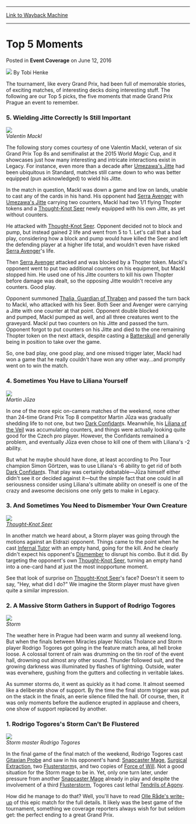 
---
[Link to Wayback Machine](https://web.archive.org/web/20160615121012/http://magic.wizards.com/en/events/coverage/gppra16/top-5-moments-2016-06-12)

[_metadata_:author]:- "Tobi Henke"
[_metadata_:description]:- "The tournament, like every Grand Prix, had been full of memorable stories, of exciting matches, of interesting decks doing interesting stuff. The following are our Top 5 picks, the five moments that made Grand Prix Prague an event to remember.&#13; &#13; 5. Wielding Jitte Correctly Is Still Important&#13; &#13; Valentin Mackl"
[_metadata_:generator]:- "Drupal 7 (http://drupal.org)"
[_metadata_:node]:- "1029141"
[_metadata_:publish_date]:- "2016-06-12"
[_metadata_:source]:- "div-main-content"
[_metadata_:title]:- "Top 5 Moments"
[_metadata_:wayback_capture_timestamp]:- "2016-06-15 12:10:12"
[_metadata_:wayback_raw_url]:- "https://web.archive.org/web/20160615121012id_/http://magic.wizards.com/en/events/coverage/gppra16/top-5-moments-2016-06-12"
[_metadata_:wayback_url]:- "http://magic.wizards.com/en/events/coverage/gppra16/top-5-moments-2016-06-12"
---


Top 5 Moments
=============



 Posted in **Event Coverage**
 on June 12, 2016 






![](https://media.magic.wizards.com/styles/auth_small/public/images/person/henke_author.jpg)
By Tobi Henke











The tournament, like every Grand Prix, had been full of memorable stories, of exciting matches, of interesting decks doing interesting stuff. The following are our Top 5 picks, the five moments that made Grand Prix Prague an event to remember.


### 5. Wielding Jitte Correctly Is Still Important


![](https://media.wizards.com/2016/events/gppra16/gppra16_t5moments-5.jpg)  
*Valentin Mackl*


The following story comes courtesy of one Valentin Mackl, veteran of six Grand Prix Top 8s and semifinalist at the 2015 World *Magic* Cup, and it showcases just how many interesting and intricate interactions exist in Legacy. For instance, even more than a decade after [Umezawa's Jitte](http://gatherer.wizards.com/Pages/Card/Details.aspx?name=Umezawa%27s+Jitte) had been ubiquitous in Standard, matches still came down to who was better equipped (pun acknowledged) to wield his Jitte.


In the match in question, Mackl was down a game and low on lands, unable to cast any of the cards in his hand. His opponent had [Serra Avenger](http://gatherer.wizards.com/Pages/Card/Details.aspx?name=Serra+Avenger) with [Umezawa's Jitte](http://gatherer.wizards.com/Pages/Card/Details.aspx?name=Umezawa%27s+Jitte) carrying two counters, Mackl had two 1/1 flying Thopter tokens and a [Thought-Knot Seer](http://gatherer.wizards.com/Pages/Card/Details.aspx?name=Thought-Knot+Seer) newly equipped with his own Jitte, as yet without counters.


He attacked with [Thought-Knot Seer](http://gatherer.wizards.com/Pages/Card/Details.aspx?name=Thought-Knot+Seer). Opponent decided not to block and pump, but instead gained 2 life and went from 5 to 1. Let's call that a bad play, considering how a block and pump would have killed the Seer and left the defending player at a higher life total, and wouldn't even have risked [Serra Avenger](http://gatherer.wizards.com/Pages/Card/Details.aspx?name=Serra+Avenger)'s life.


Then [Serra Avenger](http://gatherer.wizards.com/Pages/Card/Details.aspx?name=Serra+Avenger) attacked and was blocked by a Thopter token. Mackl's opponent went to put two additional counters on his equipment, but Mackl stopped him. He used one of his Jitte counters to kill his own Thopter before damage was dealt, so the opposing Jitte wouldn't receive any counters. Good play.


Opponent summoned [Thalia, Guardian of Thraben](http://gatherer.wizards.com/Pages/Card/Details.aspx?name=Thalia%2C+Guardian+of+Thraben) and passed the turn back to Mackl, who attacked with his Seer. Both Seer and Avenger were carrying a Jitte with one counter at that point. Opponent double blocked and pumped, Mackl pumped as well, and all three creatures went to the graveyard. Mackl put two counters on his Jitte and passed the turn. Opponent forgot to put counters on his Jitte and died to the one remaining Thopter token on the next attack, despite casting a [Batterskull](http://gatherer.wizards.com/Pages/Card/Details.aspx?name=Batterskull) and generally being in position to take over the game.


So, one bad play, one good play, and one missed trigger later, Mackl had won a game that he really couldn't have won any other way...and promptly went on to win the match.


### 4. Sometimes You Have to Liliana Yourself


![](https://media.wizards.com/2016/events/gppra16/gppra16_t5moments-4.jpg)  
*Martin Jůza*


In one of the more epic on-camera matches of the weekend, none other than 24-time Grand Prix Top 8 competitor Martin Jůza was gradually shedding life to not one, but two [Dark Confidant](http://gatherer.wizards.com/Pages/Card/Details.aspx?name=Dark+Confidant)s. Meanwhile, his [Liliana of the Veil](http://gatherer.wizards.com/Pages/Card/Details.aspx?name=Liliana+of+the+Veil) was accumulating counters, and things were actually looking quite good for the Czech pro player. However, the Confidants remained a problem, and eventually Jůza even chose to kill one of them with Liliana's -2 ability.


But what he maybe should have done, at least according to Pro Tour champion Simon Görtzen, was to use Liliana's -6 ability to get rid of both [Dark Confidant](http://gatherer.wizards.com/Pages/Card/Details.aspx?name=Dark+Confidant)s. That play was certainly debatable—Jůza himself either didn't see it or decided against it—but the simple fact that one could in all seriousness consider using Liliana's ultimate ability on oneself is one of the crazy and awesome decisions one only gets to make in Legacy.


### 3. And Sometimes You Need to Dismember Your Own Creature


![](https://media.wizards.com/2016/events/gppra16/gppra16_t5moments-3.jpg)  
*[Thought-Knot Seer](http://gatherer.wizards.com/Pages/Card/Details.aspx?name=Thought-Knot+Seer)*


In another match we heard about, a Storm player was going through the motions against an Eldrazi opponent. Things came to the point when he cast [Infernal Tutor](http://gatherer.wizards.com/Pages/Card/Details.aspx?name=Infernal+Tutor) with an empty hand, going for the kill. And he clearly didn't expect his opponent's [Dismember](http://gatherer.wizards.com/Pages/Card/Details.aspx?name=Dismember) to disrupt his combo. But it did. By targeting the opponent's own [Thought-Knot Seer](http://gatherer.wizards.com/Pages/Card/Details.aspx?name=Thought-Knot+Seer), turning an empty hand into a one-card hand at just the most inopportune moment.


See that look of surprise on [Thought-Knot Seer](http://gatherer.wizards.com/Pages/Card/Details.aspx?name=Thought-Knot+Seer)'s face? Doesn't it seem to say, "Hey, what did I do?" We imagine the Storm player must have given quite a similar impression.


### 2. A Massive Storm Gathers in Support of Rodrigo Togores


![](https://media.wizards.com/2016/events/gppra16/gppra16_t5moments-2.jpg)  
*Storm*


The weather here in Prague had been warm and sunny all weekend long. But when the finals between Miracles player Nicolas Tholance and Storm player Rodrigo Togores got going in the feature match area, all hell broke loose. A colossal torrent of rain was drumming on the tin roof of the event hall, drowning out almost any other sound. Thunder followed suit, and the growing darkness was illuminated by flashes of lightning. Outside, water was everwhere, gushing from the gutters and collecting in veritable lakes.


As summer storms do, it went as quickly as it had come. It almost seemed like a deliberate show of support. By the time the final storm trigger was put on the stack in the finals, an eerie silence filled the hall. Of course, then, it was only moments before the audience erupted in applause and cheers, one show of support replaced by another.


### 1. Rodrigo Togores's Storm Can't Be Flustered


![](https://media.wizards.com/2016/events/gppra16/gppra16_t5moments-1.jpg)  
*Storm master Rodrigo Togores*


In the final game of the final match of the weekend, Rodrigo Togores cast [Gitaxian Probe](http://gatherer.wizards.com/Pages/Card/Details.aspx?name=Gitaxian+Probe) and saw in his opponent's hand: [Snapcaster Mage](http://gatherer.wizards.com/Pages/Card/Details.aspx?name=Snapcaster+Mage), [Surgical Extraction](http://gatherer.wizards.com/Pages/Card/Details.aspx?name=Surgical+Extraction), two [Flusterstorm](http://gatherer.wizards.com/Pages/Card/Details.aspx?name=Flusterstorm)s, and two copies of [Force of Will](http://gatherer.wizards.com/Pages/Card/Details.aspx?name=Force+of+Will). Not a good situation for the Storm mage to be in. Yet, only one turn later, under pressure from another [Snapcaster Mage](http://gatherer.wizards.com/Pages/Card/Details.aspx?name=Snapcaster+Mage) already in play and despite the involvement of a third [Flusterstorm](http://gatherer.wizards.com/Pages/Card/Details.aspx?name=Flusterstorm), Togores cast lethal [Tendrils of Agony](http://gatherer.wizards.com/Pages/Card/Details.aspx?name=Tendrils+of+Agony).


How did he manage to do that? Well, you'll have to read [Olle Råde's write-up](http://magic.wizards.com/en/events/coverage/gppra16/finals-tholance-vs-togores-2016-06-12) of this epic match for the full details. It likely was the best game of the tournament, something we coverage reporters always wish for but seldom get: the perfect ending to a great Grand Prix.







